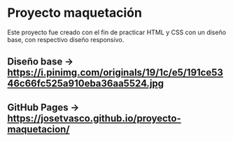 # Proyecto maquetación
Este proyecto fue creado con el fin de practicar HTML y CSS con un diseño base, con respectivo diseño responsivo.

## Diseño base -> https://i.pinimg.com/originals/19/1c/e5/191ce5346c66fc525a910eba36aa5524.jpg 
## GitHub Pages -> https://josetvasco.github.io/proyecto-maquetacion/
